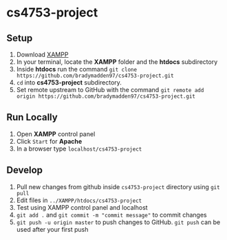 # cs4753-project

## Setup
1. Download [XAMPP](https://www.apachefriends.org/index.html)
2. In your terminal, locate the **XAMPP** folder and the **htdocs** subdirectory
3. Inside **htdocs** run the command `git clone https://github.com/bradymadden97/cs4753-project.git`
4. `cd` into **cs4753-project** subdirectory.
5. Set remote upstream to GitHub with the command `git remote add origin https://github.com/bradymadden97/cs4753-project.git`

## Run Locally
1. Open **XAMPP** control panel
2. Click ``Start`` for **Apache**
3. In a browser type `localhost/cs4753-project`

## Develop
1. Pull new changes from github inside `cs4753-project` directory using `git pull`
2. Edit files in `../XAMPP/htdocs/cs4753-project`
3. Test using XAMPP control panel and localhost
4. `git add .` and `git commit -m "commit message"` to commit changes
5. `git push -u origin master` to push changes to GitHub. `git push` can be used after your first push
